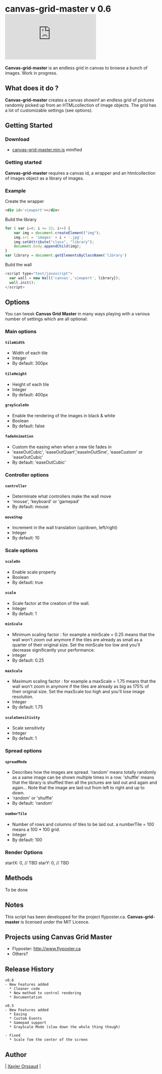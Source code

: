# canvas-grid-master v 0.6 [![Size](http://img.badgesize.io/xavours/canvas-grid-master/master/dist/canvas-grid-master.min.js?compression=gzip&color=blue)](https://raw2.github.com/xavours/canvas-grid-master/master/dist/canvas-grid-master.min.js)

**Canvas-grid-master** is an endless grid in canvas to browse a bunch of images.
Work in progress.


## What does it do ?

**Canvas-grid-master** creates a canvas showinf an endless grid of pictures randomly picked up from an HTMLcollection of image objects. The grid has a lot of customizable settings (see options).


## Getting Started

### Download

+ [canvas-grid-master.min.js](https://github.com/xavours/canvas-grid-master/master/dist/canvas-grid-master.min.js) minified

### Getting started

**Canvas-grid-master** requires a canvas id, a wrapper and an htmlcollection of images object as a library of images.

### Example

Create the wrapper
```html
<div id='viewport'></div>
```
Build the library
```javascript
for ( var i=0; i <= 32; i++) {
	var img = document.createElement("img");
	img.src = 'images' + i + '.jpg';
	img.setAttribute("class", "library");
	document.body.appendChild(img);
}
var library = document.getElementsByClassName('library')
```
Build the wall
```javascript
<script type="text/javascript">
  var wall = new Wall('canvas','viewport', library});
  wall.init();
</script>
```

## Options

You can tweak **Canvas Grid Master** in many ways playing with a various number of settings which are all optional:

### Main options

#### `tileWidth`
+ Width of each tile
+ Integer
+ By default: 300px

#### `tileHeight`
+ Height of each tile
+ Integer
+ By default: 400px

#### `grayScaleOn`
+ Enable the rendering of the images in black & white
+ Boolean
+ By default: false

#### `fadeAnimation`
+ Custom the easing when when a new tile fades in
+ 'easeOutCubic', 'easeOutQuart','easeInOutSine', 'easeCustom' or 'easeOutCubic'
+ By default: 'easeOutCubic'


### Controller options

#### `controller`
+ Determinate what controllers make the wall move
+ 'mouse', 'keyboard' or 'gamepad'
+ By default: mouse

#### `moveStep`
+ Increment in the wall translation (up/down, left/right)
+ Integer
+ By default: 10


### Scale options

#### `scaleOn`
+ Enable scale property
+ Boolean
+ By default: true

#### `scale`
+ Scale factor at the creation of the wall.
+ Integer
+ By default: 1

#### `minScale`
+ Minimum scaling factor : for example a minScale = 0.25 means that the wall won't zoom out anymore if the tiles are already as small as a quarter of their original size. Set the minScale too low and you'll decrease significantly your performance.
+ Integer
+ By default: 0.25

#### `maxScale`
+ Maximum scaling factor : for example a maxScale = 1.75 means that the wall won't zoom in anymore if the tiles are already as big as 175% of their original size. Set the maxScale too high and you'll lose image resolution.
+ Integer
+ By default: 1.75

#### `scaleSensitivity`
+ Scale sensitivity
+ Integer
+ By default: 1

### Spread options

#### `spreadMode`
+ Describes how the images are spread. 'random' means totally randomly as a same image can be shown multiple times in a row. 'shuffle' means that the library is shuffled then all the pictures are laid out and again and again... Note that the image are laid out from left to right and up to down. 
+ 'random' or 'shuffle'
+ By default: 'random'

#### `numberTile`
+ Number of rows and columns of tiles to be laid out. a numberTile = 100 means a 100 * 100 grid.
+ Integer
+ By default: 100

### Render Options
startX: 0, //  TBD
starY: 0, //  TBD


## Methods

To be done


## Notes

This script has been developped for the project flyposter.ca. **Canvas-grid-master** is licensed under the MIT Licence.

## Projects using Canvas Grid Master

- Flyposter: http://www.flyposter.ca
- Others?


## Release History

```
v0.6
- New Features added
  * Cleaner code
  * New method to control rendering
  * Documentation 

```

```
v0.5
- New Features added
  * Easing
  * Custom Events
  * Gamepad support
  * GrayScale Mode (slow down the whole thing though)

- Fixed
  * Scale fom the center of the screen
```

## Author

| [Xavier Orssaud](http://xavierorssaud.com) |
